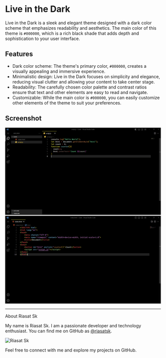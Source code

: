# Live in the Dark

Live in the Dark is a sleek and elegant theme designed with a dark color scheme that emphasizes readability and aesthetics. The main color of this theme is `#000000`, which is a rich black shade that adds depth and sophistication to your user interface.

## Features

- Dark color scheme: The theme's primary color, `#000000`, creates a visually appealing and immersive experience.
- Minimalistic design: Live in the Dark focuses on simplicity and elegance, reducing visual clutter and allowing your content to take center stage.
- Readability: The carefully chosen color palette and contrast ratios ensure that text and other elements are easy to read and navigate.
- Customizable: While the main color is `#000000`, you can easily customize other elements of the theme to suit your preferences.

## Screenshot
<img src="image/screenshot1.png" alt="Screenshot 1" >
<img src="image/Screenshot2.png" alt="Screenshot 2" >

---

About Riasat Sk

My name is Riasat Sk. I am a passionate developer and technology enthusiast. You can find me on GitHub as [@riasatsk](https://github.com/riasatsk). 

![Riasat Sk](https://avatars.githubusercontent.com/u/riasatsk)

Feel free to connect with me and explore my projects on GitHub.

